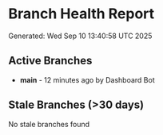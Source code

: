 # Branch Health Report
Generated: Wed Sep 10 13:40:58 UTC 2025

## Active Branches
- **main** - 12 minutes ago by Dashboard Bot

## Stale Branches (>30 days)
No stale branches found
